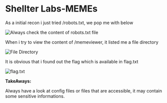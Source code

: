 # Shellter Labs-MEMEs

As a initial recon i just tried /robots.txt, we pop me with below

![Always check the content of robots.txt file](https://paper-attachments.dropbox.com/s_FAD8684AC53D8DDD2B0F1F311D2C6EF4EBC3EACAE13F27CEDFD2C70F1F62F2F0_1559023395997_Screen+Shot+2019-05-28+at+11.33.04+AM.png)


When i try to view the content of /memeviewer, it listed me a file directory

![File Directory](https://paper-attachments.dropbox.com/s_FAD8684AC53D8DDD2B0F1F311D2C6EF4EBC3EACAE13F27CEDFD2C70F1F62F2F0_1559023480816_Screen+Shot+2019-05-28+at+11.34.18+AM.png)


It is obvious that i found out the flag which is available in flag.txt

![flag.txt](https://paper-attachments.dropbox.com/s_FAD8684AC53D8DDD2B0F1F311D2C6EF4EBC3EACAE13F27CEDFD2C70F1F62F2F0_1559023543233_Screen+Shot+2019-05-28+at+11.35.06+AM.png)


**TakeAways:**

Always have a look at config files or files that are accessible, it may contain some sensitive informations.

